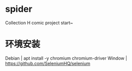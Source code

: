# spider
Collection H comic project start~

# 环境安装
Debian | apt install -y chromium chromium-driver
Window | https://github.com/SeleniumHQ/selenium
